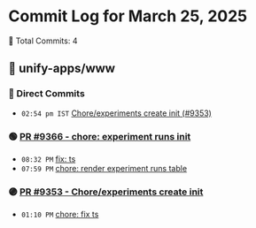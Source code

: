 # Commit Log for March 25, 2025

📝 Total Commits: 4

## 📁 unify-apps/www

### 🔨 Direct Commits

- `02:54 pm IST` [Chore/experiments create init (#9353)](https://github.com/unify-apps/www/commit/cc4655d7f5b13c8e6dfc05acd96dd1ae9b6d2e68)

### 🟢 [PR #9366 - chore: experiment runs init](https://github.com/unify-apps/www/pull/9366)

- `08:32 PM` [fix: ts](https://github.com/unify-apps/www/commit/359cdf6907e8cda4e4d71d5a9f6c9106f9d473f5)
- `07:59 PM` [chore: render experiment runs table](https://github.com/unify-apps/www/commit/e5e0877831b7e6ab0c12523d5b37bf5bb298f87a)

### 🟣 [PR #9353 - Chore/experiments create init](https://github.com/unify-apps/www/pull/9353)

- `01:10 PM` [chore: fix ts](https://github.com/unify-apps/www/commit/d8feffd7f3a41aff62671beccbca573e2b8e8c8c)


